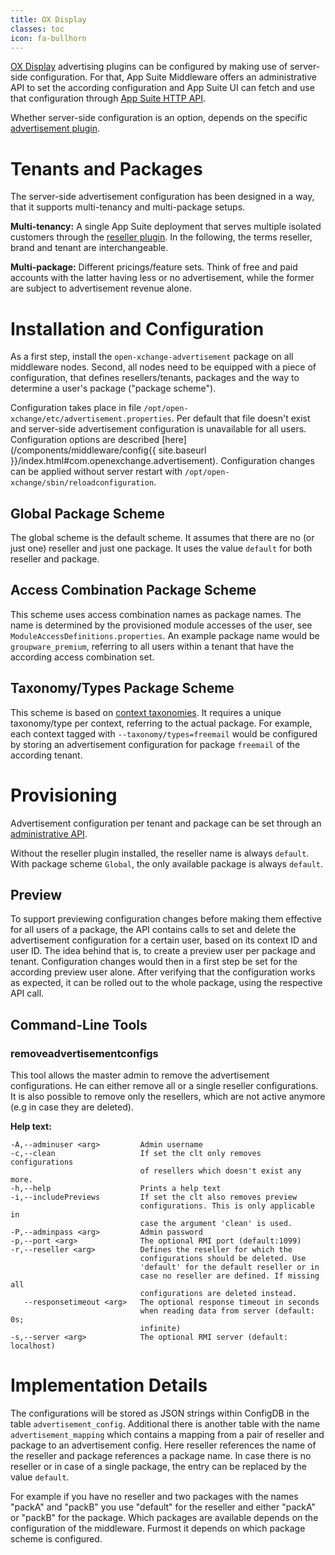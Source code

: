 ```yaml
---
title: OX Display
classes: toc
icon: fa-bullhorn
---
```


[OX Display](http://oxpedia.org/wiki/index.php?title=AppSuite:OX_Monetization) advertising plugins can be configured by making use of server-side configuration. For that, App Suite Middleware offers an administrative API to set the according configuration and App Suite UI can fetch and use that configuration through [App Suite HTTP API](https://documentation.open-xchange.com/components/middleware/http/latest/index.html#!/Advertisement/getAdvertisementConfig).

Whether server-side configuration is an option, depends on the specific [advertisement plugin](https://documentation.open-xchange.com/components/display/1.4.1/articles/).


# Tenants and Packages

The server-side advertisement configuration has been designed in a way, that it supports multi-tenancy and multi-package setups.

**Multi-tenancy:** A single App Suite deployment that serves multiple isolated customers through the [reseller plugin](http://oxpedia.org/wiki/index.php?title=Reseller_Bundle). In the following, the terms reseller, brand and tenant are interchangeable.

**Multi-package:** Different pricings/feature sets. Think of free and paid accounts with the latter having less or no advertisement, while the former are subject to advertisement revenue alone.


# Installation and Configuration

As a first step, install the `open-xchange-advertisement` package on all middleware nodes. Second, all nodes need to be equipped with a piece of configuration, that defines resellers/tenants, packages and the way to determine a user's package ("package scheme").

Configuration takes place in file `/opt/open-xchange/etc/advertisement.properties`. Per default that file doesn't exist and server-side advertisement configuration is unavailable for all users. Configuration options are described [here](/components/middleware/config{{ site.baseurl }}/index.html#com.openexchange.advertisement). Configuration changes can be applied without server restart with `/opt/open-xchange/sbin/reloadconfiguration`.


## Global Package Scheme

The global scheme is the default scheme. It assumes that there are no (or just one) reseller and just one package. It uses the value `default` for both reseller and package.


## Access Combination Package Scheme

This scheme uses access combination names as package names. The name is determined by the provisioned module accesses of the user, see `ModuleAccessDefinitions.properties`. An example package name would be `groupware_premium`, referring to all users within a tenant that have the according access combination set.


## Taxonomy/Types Package Scheme

This scheme is based on [context taxonomies](http://oxpedia.org/wiki/index.php?title=ConfigCascade#Core_Concepts_-_Context_Taxonomy). It requires a unique taxonomy/type per context, referring to the actual package. For example, each context tagged with `--taxonomy/types=freemail` would be configured by storing an advertisement configuration for package `freemail` of the according tenant.


# Provisioning

Advertisement configuration per tenant and package can be set through an [administrative API](https://documentation.open-xchange.com/components/middleware/rest/7.10.1/index.html?version=7.10.1#tag/Advertisement).

Without the reseller plugin installed, the reseller name is always `default`. With package scheme `Global`, the only available package is always `default`.


## Preview

To support previewing configuration changes before making them effective for all users of a package, the API contains calls to set and delete the advertisement configuration for a certain user, based on its context ID and user ID. The idea behind that is, to create a preview user per package and tenant. Configuration changes would then in a first step be set for the according preview user alone. After verifying that the configuration works as expected, it can be rolled out to the whole package, using the respective API call.


## Command-Line Tools

### removeadvertisementconfigs

This tool allows the master admin to remove the advertisement configurations. He can either remove all or a single reseller configurations.
It is also possible to remove only the resellers, which are not active anymore (e.g in case they are deleted).

**Help text:**

    -A,--adminuser <arg>         Admin username
    -c,--clean                   If set the clt only removes configurations
                                 of resellers which doesn't exist any more.
    -h,--help                    Prints a help text
    -i,--includePreviews         If set the clt also removes preview
                                 configurations. This is only applicable in
                                 case the argument 'clean' is used.
    -P,--adminpass <arg>         Admin password
    -p,--port <arg>              The optional RMI port (default:1099)
    -r,--reseller <arg>          Defines the reseller for which the
                                 configurations should be deleted. Use
                                 'default' for the default reseller or in
                                 case no reseller are defined. If missing all
                                 configurations are deleted instead.
       --responsetimeout <arg>   The optional response timeout in seconds
                                 when reading data from server (default: 0s;
                                 infinite)
    -s,--server <arg>            The optional RMI server (default: localhost)



# Implementation Details

The configurations will be stored as JSON strings within ConfigDB in the table `advertisement_config`. Additional there is another table with the name `advertisement_mapping` which contains a mapping from a pair of 
reseller and package to an advertisement config. Here reseller references the name of the reseller and package references a package name. In case there is no reseller or in case of a single package, the entry can be replaced by the value `default`.

For example if you have no reseller and two packages with the names "packA" and "packB" you use "default" for the reseller and either "packA" or "packB" for the package. 
Which packages are available depends on the configuration of the middleware. Furmost it depends on which package scheme is configured.


